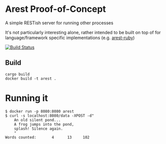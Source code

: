 # Arest Proof-of-Concept
A simple RESTish server for running other processes

It's not particularly interesting alone, rather intended to be built on top of for language/framework specific implementations (e.g. [arest-ruby](https://github.com/anowell/arest-ruby))

[![Build Status](https://travis-ci.org/anowell/arest.svg)](https://travis-ci.org/anowell/arest)

## Build

    cargo build
    docker build -t arest .

# Running it

    $ docker run -p 8080:8080 arest
    $ curl -s localhost:8080/data -XPOST -d"
        An old silent pond...
        A frog jumps into the pond,
        splash! Silence again.
        "
    Words counted:       4      13     102

